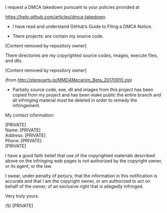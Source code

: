 I request a DMCA takedown pursuant to your policies provided at

https://help.github.com/articles/dmca-takedown.

- I have read and understand GitHub’s Guide to Filing a DMCA Notice.

- There projects: are contain my source code.

[Content removed by repository owner]

There directories are my copyrighted source codes, images, execute
files, and dlls.

[Content removed by repository owner]

(from http://stereoarts.jp/MMD4Mecanim_Beta_20170910.zip)

- Partially source code, exe, dll and images from this project has been
copied from my project and has been make public
the entire branch and all infringing material must be deleted in order
to remedy the infringement.

My contact information:

[PRIVATE]  
Name: [PRIVATE]  
Address: [PRIVATE]  
Phone: [PRIVATE]  
[PRIVATE]

I have a good faith belief that use of the copyrighted materials
described above on the infringing web pages is not authorized by the
copyright owner, or its agent, or the law.

I swear, under penalty of perjury, that the information in this
notification is accurate and that I am the copyright owner, or am
authorized to act on behalf of the owner, of an exclusive right that is
allegedly infringed.

Very truly yours.

/S/ [PRIVATE]
